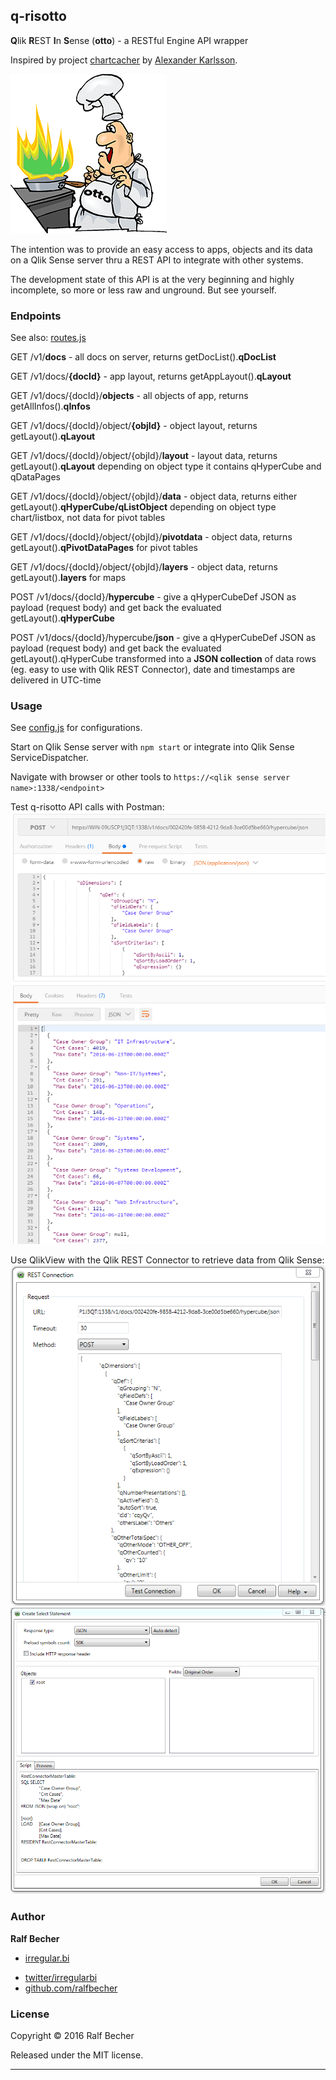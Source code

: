 ## q-risotto

**Q**lik **R**EST **I**n **S**ense (**otto**) - a RESTful Engine API wrapper

Inspired by project [chartcacher] by [Alexander Karlsson]. 

[chartcacher]: https://github.com/mindspank/chartcacher
[Alexander Karlsson]: https://github.com/mindspank

![q-risotto](./q-risotto-logo.png)

The intention was to provide an easy access to apps, objects and its data on a Qlik Sense server thru a REST API to integrate with other systems.

The development state of this API is at the very beginning and highly incomplete, so more or less raw and unground. But see yourself.

### Endpoints

See also: [routes.js](./routes/routes.js)

GET /v1/**docs** - all docs on server, returns getDocList().**qDocList**

GET /v1/docs/**{docId}** - app layout, returns getAppLayout().**qLayout**

GET /v1/docs/{docId}/**objects** - all objects of app, returns getAllInfos().**qInfos**

GET /v1/docs/{docId}/object/**{objId}** - object layout, returns getLayout().**qLayout**

GET /v1/docs/{docId}/object/{objId}/**layout** - layout data, returns getLayout().**qLayout** depending on object type it contains qHyperCube and qDataPages

GET /v1/docs/{docId}/object/{objId}/**data** - object data, returns either getLayout().**qHyperCube/qListObject** depending on object type chart/listbox, not data for pivot tables

GET /v1/docs/{docId}/object/{objId}/**pivotdata** - object data, returns getLayout().**qPivotDataPages** for pivot tables

GET /v1/docs/{docId}/object/{objId}/**layers** - object data, returns getLayout().**layers** for maps

POST /v1/docs/{docId}/**hypercube** - give a qHyperCubeDef JSON as payload (request body) and get back the evaluated getLayout().**qHyperCube**

POST /v1/docs/{docId}/hypercube/**json** - give a qHyperCubeDef JSON as payload (request body) and get back the evaluated getLayout().qHyperCube transformed into a **JSON collection** of data rows (eg. easy to use with Qlik REST Connector), date and timestamps are delivered in UTC-time

### Usage

See [config.js](./config.js) for configurations.

Start on Qlik Sense server with `npm start` or integrate into Qlik Sense ServiceDispatcher.

Navigate with browser or other tools to `https://<qlik sense server name>:1338/<endpoint>`

Test q-risotto API calls with Postman:
![q-risotto with Postman](postman-example.png)

Use QlikView with the Qlik REST Connector to retrieve data from Qlik Sense:
![q-risotto with QlikView REST connector](qlikview-example.png)
![q-risotto with QlikView REST connector2](qlikview-example2.png)


### Author

**Ralf Becher**

+ [irregular.bi](http://irregular.bi)
* [twitter/irregularbi](http://twitter.com/irregularbi)
* [github.com/ralfbecher](http://github.com/ralfbecher)

### License

Copyright © 2016 Ralf Becher

Released under the MIT license.

***
